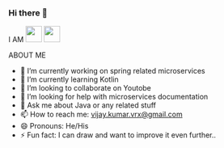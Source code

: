 ### Hi there 👋  
I AM <img height="32" width="32" src="https://cdn.jsdelivr.net/npm/simple-icons@v8/icons/vimeo.svg" />
<img height="32" width="32" src="https://unpkg.com/simple-icons@v8/icons/vimeo.svg" />


ABOUT ME

- 🔭 I’m currently working on spring related microservices
- 🌱 I’m currently learning Kotlin
- 👯 I’m looking to collaborate on Youtobe
- 🤔 I’m looking for help with microservices documentation
- 💬 Ask me about Java or any related stuff
- 📫 How to reach me: vijay.kumar.vrx@gmail.com
- 😄 Pronouns: He/His
- ⚡ Fun fact: I can draw and want to improve it even further..

